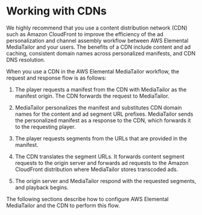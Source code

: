 # Working with CDNs<a name="integrating-cdn"></a>

We highly recommend that you use a content distribution network \(CDN\) such as Amazon CloudFront to improve the efficiency of the ad personalization and channel assembly workflow between AWS Elemental MediaTailor and your users\. The benefits of a CDN include content and ad caching, consistent domain names across personalized manifests, and CDN DNS resolution\.

When you use a CDN in the AWS Elemental MediaTailor workflow, the request and response flow is as follows:

1. The player requests a manifest from the CDN with MediaTailor as the manifest origin\. The CDN forwards the request to MediaTailor\.

1. MediaTailor personalizes the manifest and substitutes CDN domain names for the content and ad segment URL prefixes\. MediaTailor sends the personalized manifest as a response to the CDN, which forwards it to the requesting player\.

1. The player requests segments from the URLs that are provided in the manifest\. 

1. The CDN translates the segment URLs\. It forwards content segment requests to the origin server and forwards ad requests to the Amazon CloudFront distribution where MediaTailor stores transcoded ads\.

1. The origin server and MediaTailor respond with the requested segments, and playback begins\.

The following sections describe how to configure AWS Elemental MediaTailor and the CDN to perform this flow\.

